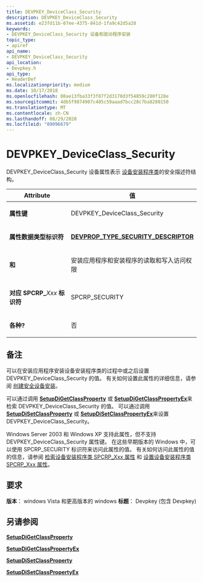```yaml
---
title: DEVPKEY_DeviceClass_Security
description: DEVPKEY_DeviceClass_Security
ms.assetid: e23fd11b-07ee-4375-841d-1fa9c42d5a28
keywords:
- DEVPKEY_DeviceClass_Security 设备和驱动程序安装
topic_type:
- apiref
api_name:
- DEVPKEY_DeviceClass_Security
api_location:
- Devpkey.h
api_type:
- HeaderDef
ms.localizationpriority: medium
ms.date: 10/17/2018
ms.openlocfilehash: 08ae13fba33f3f87f2d3178d3f54859c280f128e
ms.sourcegitcommit: 4db5f9874907c405c59aaad7bcc28c7ba8280150
ms.translationtype: MT
ms.contentlocale: zh-CN
ms.lasthandoff: 08/29/2020
ms.locfileid: "89096679"
---
```

# <a name="devpkey_deviceclass_security"></a>DEVPKEY_DeviceClass_Security


DEVPKEY_DeviceClass_Security 设备属性表示 [设备安装程序类](./overview-of-device-setup-classes.md)的安全描述符结构。

<table>
<colgroup>
<col width="50%" />
<col width="50%" />
</colgroup>
<thead>
<tr>
<th>Attribute</th>
<th>值</th>
</tr>
</thead>
<tbody>
<tr class="odd">
<td align="left"><p><strong>属性键</strong></p></td>
<td align="left"><p>DEVPKEY_DeviceClass_Security</p></td>
</tr>
<tr class="even">
<td align="left"><p><strong>属性数据类型标识符</strong></p></td>
<td align="left"><p><a href="devprop-type-security-descriptor.md" data-raw-source="[&lt;strong&gt;DEVPROP_TYPE_SECURITY_DESCRIPTOR&lt;/strong&gt;](devprop-type-security-descriptor.md)"><strong>DEVPROP_TYPE_SECURITY_DESCRIPTOR</strong></a></p></td>
</tr>
<tr class="odd">
<td align="left"><p><strong>和</strong></p></td>
<td align="left"><p>安装应用程序和安装程序的读取和写入访问权限</p></td>
</tr>
<tr class="even">
<td align="left"><p><strong>对应 SPCRP_</strong><em>Xxx</em> <strong>标识符</strong></p></td>
<td align="left"><p>SPCRP_SECURITY</p></td>
</tr>
<tr class="odd">
<td align="left"><p><strong>各种?</strong></p></td>
<td align="left"><p>否</p></td>
</tr>
</tbody>
</table>

 

<a name="remarks"></a>备注
-------

可以在安装应用程序安装设备安装程序类的过程中或之后设置 DEVPKEY_DeviceClass_Security 的值。 有关如何设置此属性的详细信息，请参阅 [创建安全设备安装](./creating-secure-device-installations.md)。

可以通过调用 [**SetupDiGetClassProperty**](/windows/desktop/api/setupapi/nf-setupapi-setupdigetclasspropertyw) 或 [**SetupDiGetClassPropertyEx**](/windows/desktop/api/setupapi/nf-setupapi-setupdigetclasspropertyexw)来检索 DEVPKEY_DeviceClass_Security 的值。 可以通过调用 [**SetupDiSetClassProperty**](/windows/desktop/api/setupapi/nf-setupapi-setupdisetclasspropertyw) 或 [**SetupDiSetClassPropertyEx**](/windows/desktop/api/setupapi/nf-setupapi-setupdisetclasspropertyexw)来设置 DEVPKEY_DeviceClass_Security。

Windows Server 2003 和 Windows XP 支持此属性，但不支持 DEVPKEY_DeviceClass_Security 属性键。 在这些早期版本的 Windows 中，可以使用 SPCRP_SECURITY 标识符来访问此属性的值。 有关如何访问此属性的值的信息，请参阅 [检索设备安装程序类 SPCRP_Xxx 属性](./retrieving-spcrp-xxx-properties.md) 和 [设置设备安装程序类 SPCRP_Xxx 属性](./setting-spcrp-xxx-properties.md)。

<a name="requirements"></a>要求
------------

**版本**： windows Vista 和更高版本的 windows **标题**： Devpkey (包含 Devpkey) 


## <a name="see-also"></a>另请参阅


[**SetupDiGetClassProperty**](/windows/desktop/api/setupapi/nf-setupapi-setupdigetclasspropertyw)

[**SetupDiGetClassPropertyEx**](/windows/desktop/api/setupapi/nf-setupapi-setupdigetclasspropertyexw)

[**SetupDiSetClassProperty**](/windows/desktop/api/setupapi/nf-setupapi-setupdisetclasspropertyw)

[**SetupDiSetClassPropertyEx**](/windows/desktop/api/setupapi/nf-setupapi-setupdisetclasspropertyexw)

 


